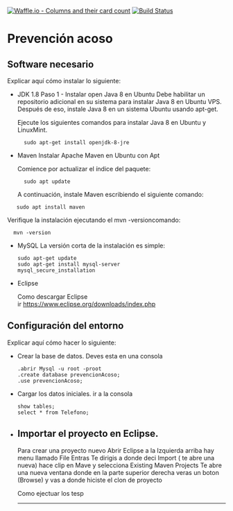 
[![Waffle.io - Columns and their card count](https://badge.waffle.io/NahuelM426/prevencion-acoso.svg?columns=backlog)](https://waffle.io/NahuelM426/prevencion-acoso)
[![Build Status](https://travis-ci.org/NahuelM426/prevencion-acoso.svg?branch=master)](https://travis-ci.org/NahuelM426/prevencion-acoso)

# Prevención acoso

## Software necesario

Explicar aquí cómo instalar lo siguiente:
* JDK 1.8
Paso 1 - Instalar open Java 8 en Ubuntu
  Debe habilitar un repositorio adicional en su sistema para instalar Java 8 en Ubuntu VPS. Después de eso, instale Java   8 en un sistema Ubuntu usando apt-get.
  
  Ejecute los siguientes comandos para instalar Java 8 en Ubuntu y LinuxMint.
  ``` 
    sudo apt-get install openjdk-8-jre
  ``` 

   
 
* Maven
  Instalar Apache Maven en Ubuntu con Apt
  
   Comience por actualizar el índice del paquete:
  ```  
    sudo apt update
  ``` 
  A continuación, instale Maven escribiendo el siguiente comando:
 ``` 
    sudo apt install maven
 ```  
  Verifique la instalación ejecutando el mvn -versioncomando:
  ``` 
    mvn -version
  ``` 


* MySQL
  La versión corta de la instalación es simple:
  ``` 
  sudo apt-get update
  sudo apt-get install mysql-server
  mysql_secure_installation
  ``` 
* Eclipse

  Como descargar Eclipse  
  ir https://www.eclipse.org/downloads/index.php

## Configuración del entorno

Explicar aquí cómo hacer lo siguiente:
* Crear la base de datos.
  Deves esta en una consola 
  ``` 
  .abrir Mysql -u root -proot
  .create database prevencionAcoso;
  .use prevencionAcoso;
  ``` 
* Cargar los datos iniciales.
  ir a la consola 
  ``` 
  show tables;
  select * from Telefono;
   ``` 
* Importar el proyecto en Eclipse.
  ---
  Para crear una proyecto nuevo
  Abrir Eclipse a la Izquierda arriba hay menu llamado File Entras 
  Te dirigis a donde deci Import ( te abre una nueva) hace clip en Mave y selecciona Existing Maven Projects
  Te abre una nueva ventana donde en la parte superior derecha veras un boton (Browse) y vas a donde hiciste el clon de         proyecto

  Como ejectuar los tesp
  
  --- 

